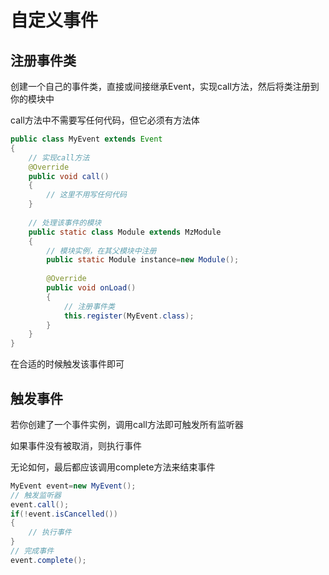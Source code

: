 # 自定义事件

## 注册事件类

创建一个自己的事件类，直接或间接继承Event，实现call方法，然后将类注册到你的模块中

call方法中不需要写任何代码，但它必须有方法体

```java
public class MyEvent extends Event
{
    // 实现call方法
    @Override
    public void call()
    {
        // 这里不用写任何代码
    }
    
    // 处理该事件的模块
    public static class Module extends MzModule
    {
        // 模块实例，在其父模块中注册
        public static Module instance=new Module();
        
        @Override
        public void onLoad()
        {
            // 注册事件类
            this.register(MyEvent.class);
        }
    }
}
```

在合适的时候触发该事件即可

## 触发事件

若你创建了一个事件实例，调用call方法即可触发所有监听器

如果事件没有被取消，则执行事件

无论如何，最后都应该调用complete方法来结束事件

```java
MyEvent event=new MyEvent();
// 触发监听器
event.call();
if(!event.isCancelled())
{
    // 执行事件
}
// 完成事件
event.complete();
```